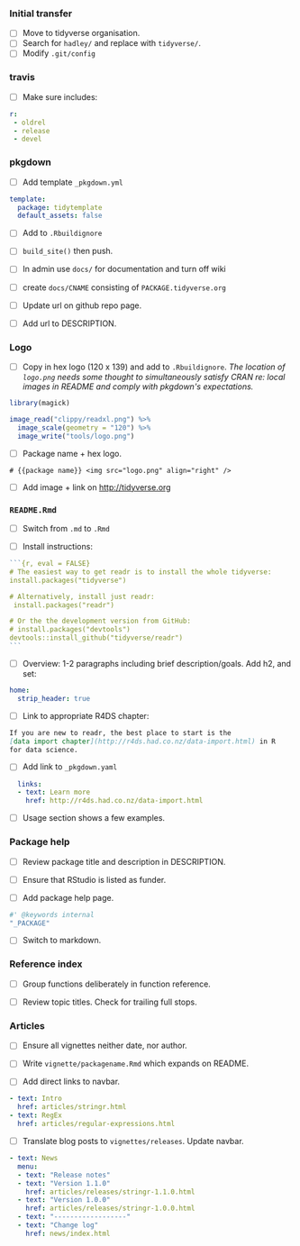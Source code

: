 ### Initial transfer

  * [ ] Move to tidyverse organisation.
  * [ ] Search for `hadley/` and replace with `tidyverse/`.
  * [ ] Modify `.git/config`

### travis

  * [ ] Make sure includes:

```yaml
r:
 - oldrel
 - release
 - devel
```

### pkgdown

  * [ ] Add template `_pkgdown.yml`

```yaml
template:
  package: tidytemplate
  default_assets: false
```

  * [ ] Add to `.Rbuildignore`

  * [ ] `build_site()` then push.

  * [ ] In admin use `docs/` for documentation and turn off wiki

  * [ ] create `docs/CNAME` consisting of `PACKAGE.tidyverse.org`

  * [ ] Update url on github repo page.

  * [ ] Add url to DESCRIPTION.

### Logo

  * [ ] Copy in hex logo (120 x 139) and add to `.Rbuildignore`. *The
    location of `logo.png` needs some thought to simultaneously
    satisfy CRAN re: local images in README and comply with pkgdown's
    expectations.*

```r
library(magick)

image_read("clippy/readxl.png") %>% 
  image_scale(geometry = "120") %>%
  image_write("tools/logo.png")
 ```

  * [ ] Package name + hex logo.

```
# {{package name}} <img src="logo.png" align="right" />
```

  * [ ] Add image + link on <http://tidyverse.org>

### `README.Rmd`

  * [ ] Switch from `.md` to `.Rmd`

  * [ ] Install instructions:

````r
```{r, eval = FALSE}
# The easiest way to get readr is to install the whole tidyverse:
install.packages("tidyverse")

# Alternatively, install just readr:
 install.packages("readr")

# Or the the development version from GitHub:
# install.packages("devtools")
devtools::install_github("tidyverse/readr")
```
````

  * [ ] Overview: 1-2 paragraphs including brief description/goals. Add h2, and set:

   ```yaml
   home:
     strip_header: true
   ```

  * [ ]  Link to appropriate R4DS chapter:

   ```md
   If you are new to readr, the best place to start is the
   [data import chapter](http://r4ds.had.co.nz/data-import.html) in R
   for data science.
   ```

  * [ ] Add link to `_pkgdown.yaml`

   ```yaml
     links:
     - text: Learn more
       href: http://r4ds.had.co.nz/data-import.html
   ```

  * [ ]  Usage section shows a few examples.

### Package help

  * [ ] Review package title and description in DESCRIPTION.

  * [ ] Ensure that RStudio is listed as funder.

  * [ ] Add package help page.

   ```r
   #' @keywords internal
   "_PACKAGE"
   ```

  * [ ] Switch to markdown.

### Reference index

  * [ ] Group functions deliberately in function reference.

  * [ ] Review topic titles. Check for trailing full stops.

### Articles

  * [ ] Ensure all vignettes neither date, nor author.

  * [ ] Write `vignette/packagename.Rmd` which expands on README.

  * [ ] Add direct links to navbar.

   ```yaml
   - text: Intro
     href: articles/stringr.html
   - text: RegEx
     href: articles/regular-expressions.html
   ```

  * [ ] Translate blog posts to `vignettes/releases`. Update navbar.

   ```yaml
   - text: News
     menu:
     - text: "Release notes"
     - text: "Version 1.1.0"
       href: articles/releases/stringr-1.1.0.html
     - text: "Version 1.0.0"
       href: articles/releases/stringr-1.0.0.html
     - text: "------------------"
     - text: "Change log"
       href: news/index.html
   ```
